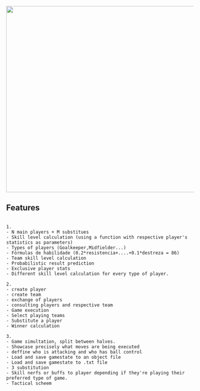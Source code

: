 
<p align="center">
  <img width="800" height="500" src="https://user-images.githubusercontent.com/61991247/124785267-a094ba00-df3e-11eb-8abe-ff3ae37f93a4.png">
</p>


Features
---------------------
```

1.
- N main players + M substitues
- Skill level calculation (using a function with respective player's statistics as parameters)
- Types of players (Goalkeeper,Midfielder...)
- Fórmulas de habilidade (0.2*resistencia+....+0.1*destreza = 86)
- Team skill level calculation
- Probabilistic result prediction 
- Exclusive player stats
- Different skill level calculation for every type of player.

2.
- create player
- create team
- exchange of players
- consulting players and respective team
- Game execution
- Select playing teams
- Substitute a player
- Winner calculation

3. 
- Game simultation, split between halves.
- Showcase precisely what moves are being executed
- deffine who is attacking and who has ball control
- Load and save gamestate to an object file
- Load and save gamestate to .txt file
- 3 substitution
- Skill nerfs or buffs to player depending if they're playing their preferred type of game.
- Tactical scheem
